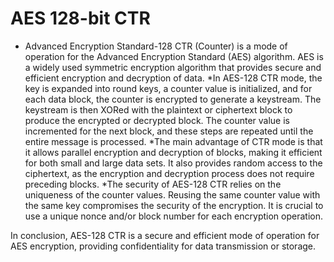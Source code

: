 # AES 128-bit CTR
* Advanced Encryption Standard-128 CTR (Counter) is a mode of operation for the Advanced Encryption Standard (AES) algorithm. AES is a widely used symmetric encryption algorithm that provides secure and efficient encryption and decryption of data.
*In AES-128 CTR mode, the key is expanded into round keys, a counter value is initialized, and for each data block, the counter is encrypted to generate a keystream. The keystream is then XORed with the plaintext or ciphertext block to produce the encrypted or decrypted block. The counter value is incremented for the next block, and these steps are repeated until the entire message is processed.
*The main advantage of CTR mode is that it allows parallel encryption and decryption of blocks, making it efficient for both small and large data sets. It also provides random access to the ciphertext, as the encryption and decryption process does not require preceding blocks.
*The security of AES-128 CTR relies on the uniqueness of the counter values. Reusing the same counter value with the same key compromises the security of the encryption. It is crucial to use a unique nonce and/or block number for each encryption operation.

In conclusion, AES-128 CTR is a secure and efficient mode of operation for AES encryption, providing confidentiality for data transmission or storage.

